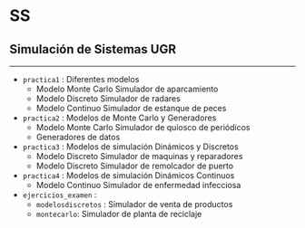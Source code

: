 # SS
Simulación de Sistemas UGR
--

----

- `practica1` : Diferentes modelos
	- Modelo Monte Carlo Simulador de aparcamiento
	- Modelo Discreto Simulador de radares
	- Modelo Continuo Simulador de estanque de peces
- `practica2` : Modelos de Monte Carlo y Generadores
	- Modelo Monte Carlo Simulador de quiosco de periódicos
	- Generadores de datos
- `practica3` : Modelos de simulación Dinámicos y Discretos
	- Modelo Discreto Simulador de maquinas y reparadores
	- Modelo Discreto Simulador de remolcador de puerto
- `practica4` : Modelos de simulación Dinámicos Continuos
	- Modelo Continuo Simulador de enfermedad infecciosa
- `ejercicios_examen` :
	- `modelosdiscretos` : Simulador de venta de productos
	- `montecarlo`: Simulador de planta de reciclaje
